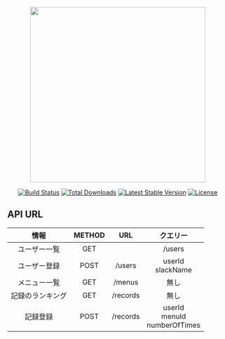 <p align="center"><a href="https://laravel.com" target="_blank"><img src="https://raw.githubusercontent.com/laravel/art/master/logo-lockup/5%20SVG/2%20CMYK/1%20Full%20Color/laravel-logolockup-cmyk-red.svg" width="400"></a></p>

<p align="center">
<a href="https://travis-ci.org/laravel/framework"><img src="https://travis-ci.org/laravel/framework.svg" alt="Build Status"></a>
<a href="https://packagist.org/packages/laravel/framework"><img src="https://img.shields.io/packagist/dt/laravel/framework" alt="Total Downloads"></a>
<a href="https://packagist.org/packages/laravel/framework"><img src="https://img.shields.io/packagist/v/laravel/framework" alt="Latest Stable Version"></a>
<a href="https://packagist.org/packages/laravel/framework"><img src="https://img.shields.io/packagist/l/laravel/framework" alt="License"></a>
</p>

## API URL

|情報|METHOD|URL|クエリー|
|:---:|:---:|:---:|:---:|
|ユーザー一覧|GET||/users|無し|
|ユーザー登録|POST|/users|userId<br>slackName|
|メニュー一覧|GET|/menus|無し|
|記録のランキング|GET|/records|無し|
|記録登録|POST|/records|userId<br>menuId<br>numberOfTimes|